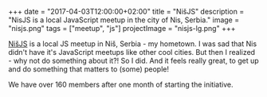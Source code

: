 +++
date = "2017-04-03T12:00:00+02:00"
title = "NišJS"
description = "NisJS is a local JavaScript meetup in the city of Nis, Serbia."
image = "nisjs.png"
tags = ["meetup", "js"]
projectImage = "nisjs-lg.png"
+++

[NišJS](https://nisjs.com) is a local JS meetup in Niš, Serbia - my hometown. I was sad that Nis didn't have it's JavaScript meetups like other cool cities. But then I realized - why not do something about it?! So I did. And it feels really great, to get up and do something that matters to (some) people!

We have over 160 members after one month of starting the initiative.
